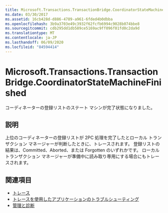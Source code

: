```yaml
---
title: Microsoft.Transactions.TransactionBridge.CoordinatorStateMachineFinished
ms.date: 03/30/2017
ms.assetid: 16cb428d-d886-4789-a961-6fded4b0dbba
ms.openlocfilehash: 3b9a3703e49c3932f62fcfb6994c9028b074bbe8
ms.sourcegitcommit: cdb295dd1db589ce5169ac9ff096f01fd0c2da9d
ms.translationtype: MT
ms.contentlocale: ja-JP
ms.lasthandoff: 06/09/2020
ms.locfileid: "84594414"
---
```

# <a name="microsofttransactionstransactionbridgecoordinatorstatemachinefinished"></a>Microsoft.Transactions.TransactionBridge.CoordinatorStateMachineFinished
コーディネーターの登録リストのステート マシンが完了状態になりました。  
  
## <a name="description"></a>説明  
 上位のコーディネーターの登録リストが 2PC 処理を完了したとローカル トランザクション マネージャーが判断したときに、トレースされます。 登録リストの結果は、Committed、Aborted、または Forgotten のいずれかです。 ローカル トランザクション マネージャーが準備中に読み取り専用にする場合にもトレースされます。  
  
## <a name="see-also"></a>関連項目

- [トレース](index.md)
- [トレースを使用したアプリケーションのトラブルシューティング](using-tracing-to-troubleshoot-your-application.md)
- [管理と診断](../index.md)
